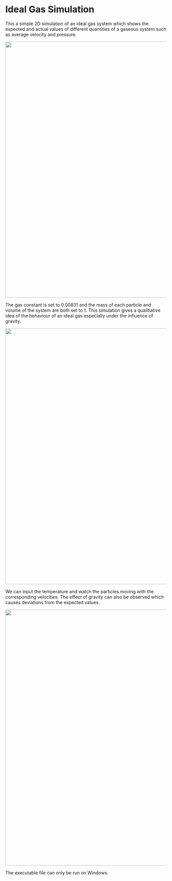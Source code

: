 # Ideal Gas Simulation

This a simple 2D simulation of an ideal gas system which shows the expected and actual values of different quantities of a gaseous system such as average velocity and pressure. 

<img src="https://user-images.githubusercontent.com/96186288/196239194-82be3cfd-b739-4567-8bcf-a7ba9f0b5bd6.png" width="800">

The gas constant is set to 0.00831 and the mass of each particle and volume of the system are both set to 1. This simulation gives a qualitiative idea of the behaviour of an ideal gas especially under the influence of gravity.

<img src="https://user-images.githubusercontent.com/96186288/196235837-1dc10b3c-da9f-4a56-8b3e-3de3f6861a2e.png" width="800">

We can input the temperature and watch the particles moving with the corresponding velocities. The effect of gravity can also be observed which causes deviations from the expected values.

<img src="https://user-images.githubusercontent.com/96186288/196235850-936cffe2-8615-4bdd-b904-9d676b810ff0.png" width="800">

The executable file can only be run on Windows.

